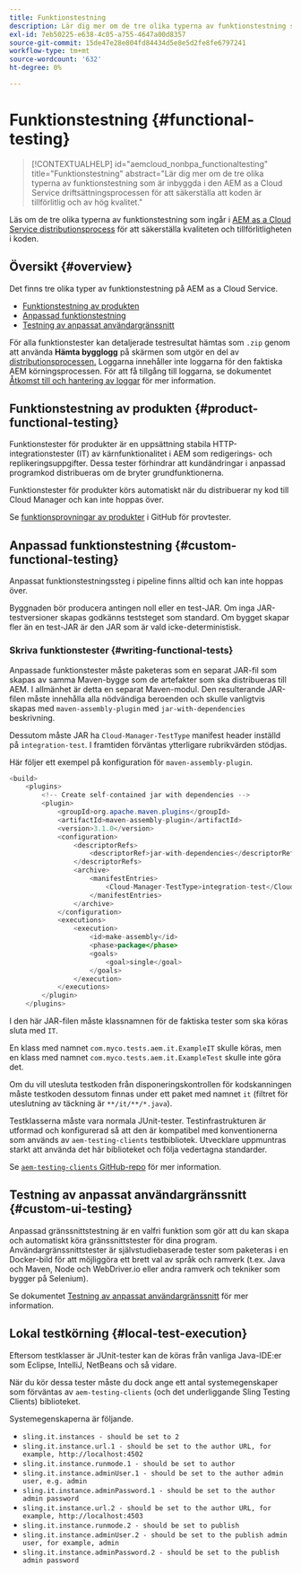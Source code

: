 ```yaml
---
title: Funktionstestning
description: Lär dig mer om de tre olika typerna av funktionstestning som är inbyggda i den AEM as a Cloud Service driftsättningsprocessen för att säkerställa att koden är tillförlitlig och av hög kvalitet.
exl-id: 7eb50225-e638-4c05-a755-4647a00d8357
source-git-commit: 15de47e28e804fd84434d5e8e5d2fe8fe6797241
workflow-type: tm+mt
source-wordcount: '632'
ht-degree: 0%

---
```



# Funktionstestning {#functional-testing}

>[!CONTEXTUALHELP]
>id="aemcloud_nonbpa_functionaltesting"
>title="Funktionstestning"
>abstract="Lär dig mer om de tre olika typerna av funktionstestning som är inbyggda i den AEM as a Cloud Service driftsättningsprocessen för att säkerställa att koden är tillförlitlig och av hög kvalitet."

Läs om de tre olika typerna av funktionstestning som ingår i [AEM as a Cloud Service distributionsprocess](/help/implementing/cloud-manager/deploy-code.md) för att säkerställa kvaliteten och tillförlitligheten i koden.

## Översikt {#overview}

Det finns tre olika typer av funktionstestning på AEM as a Cloud Service.

* [Funktionstestning av produkten](#product-functional-testing)
* [Anpassad funktionstestning](#custom-functional-testing)
* [Testning av anpassat användargränssnitt](#custom-ui-testing)

För alla funktionstester kan detaljerade testresultat hämtas som `.zip` genom att använda **Hämta bygglogg** på skärmen som utgör en del av [distributionsprocessen.](/help/implementing/cloud-manager/deploy-code.md) Loggarna innehåller inte loggarna för den faktiska AEM körningsprocessen. För att få tillgång till loggarna, se dokumentet [Åtkomst till och hantering av loggar](/help/implementing/cloud-manager/manage-logs.md) för mer information.

## Funktionstestning av produkten {#product-functional-testing}

Funktionstester för produkter är en uppsättning stabila HTTP-integrationstester (IT) av kärnfunktionalitet i AEM som redigerings- och replikeringsuppgifter. Dessa tester förhindrar att kundändringar i anpassad programkod distribueras om de bryter grundfunktionerna.

Funktionstester för produkter körs automatiskt när du distribuerar ny kod till Cloud Manager och kan inte hoppas över.

Se [funktionsprovningar av produkter](https://github.com/adobe/aem-test-samples/tree/aem-cloud/smoke) i GitHub för provtester.

## Anpassad funktionstestning {#custom-functional-testing}

Anpassat funktionstestningssteg i pipeline finns alltid och kan inte hoppas över.

Byggnaden bör producera antingen noll eller en test-JAR. Om inga JAR-testversioner skapas godkänns teststeget som standard. Om bygget skapar fler än en test-JAR är den JAR som är vald icke-deterministisk.

### Skriva funktionstester {#writing-functional-tests}

Anpassade funktionstester måste paketeras som en separat JAR-fil som skapas av samma Maven-bygge som de artefakter som ska distribueras till AEM. I allmänhet är detta en separat Maven-modul. Den resulterande JAR-filen måste innehålla alla nödvändiga beroenden och skulle vanligtvis skapas med `maven-assembly-plugin` med `jar-with-dependencies` beskrivning.

Dessutom måste JAR ha `Cloud-Manager-TestType` manifest header inställd på `integration-test`. I framtiden förväntas ytterligare rubrikvärden stödjas.

Här följer ett exempel på konfiguration för `maven-assembly-plugin`.

```java
<build>
    <plugins>
        <!-- Create self-contained jar with dependencies -->
        <plugin>
            <groupId>org.apache.maven.plugins</groupId>
            <artifactId>maven-assembly-plugin</artifactId>
            <version>3.1.0</version>
            <configuration>
                <descriptorRefs>
                    <descriptorRef>jar-with-dependencies</descriptorRef>
                </descriptorRefs>
                <archive>
                    <manifestEntries>
                        <Cloud-Manager-TestType>integration-test</Cloud-Manager-TestType>
                    </manifestEntries>
                </archive>
            </configuration>
            <executions>
                <execution>
                    <id>make-assembly</id>
                    <phase>package</phase>
                    <goals>
                        <goal>single</goal>
                    </goals>
                </execution>
            </executions>
        </plugin>
    </plugins>
```

I den här JAR-filen måste klassnamnen för de faktiska tester som ska köras sluta med `IT`.

En klass med namnet `com.myco.tests.aem.it.ExampleIT` skulle köras, men en klass med namnet `com.myco.tests.aem.it.ExampleTest` skulle inte göra det.

Om du vill utesluta testkoden från disponeringskontrollen för kodskanningen måste testkoden dessutom finnas under ett paket med namnet `it` (filtret för uteslutning av täckning är `**/it/**/*.java`).

Testklasserna måste vara normala JUnit-tester. Testinfrastrukturen är utformad och konfigurerad så att den är kompatibel med konventionerna som används av `aem-testing-clients` testbibliotek. Utvecklare uppmuntras starkt att använda det här biblioteket och följa vedertagna standarder.

Se [`aem-testing-clients` GitHub-repo](https://github.com/adobe/aem-testing-clients) för mer information.

## Testning av anpassat användargränssnitt {#custom-ui-testing}

Anpassad gränssnittstestning är en valfri funktion som gör att du kan skapa och automatiskt köra gränssnittstester för dina program. Användargränssnittstester är självstudiebaserade tester som paketeras i en Docker-bild för att möjliggöra ett brett val av språk och ramverk (t.ex. Java och Maven, Node och WebDriver.io eller andra ramverk och tekniker som bygger på Selenium).

Se dokumentet [Testning av anpassat användargränssnitt](/help/implementing/cloud-manager/ui-testing.md#custom-ui-testing) för mer information.

## Lokal testkörning {#local-test-execution}

Eftersom testklasser är JUnit-tester kan de köras från vanliga Java-IDE:er som Eclipse, IntelliJ, NetBeans och så vidare.

När du kör dessa tester måste du dock ange ett antal systemegenskaper som förväntas av `aem-testing-clients` (och det underliggande Sling Testing Clients) biblioteket.

Systemegenskaperna är följande.

* `sling.it.instances - should be set to 2`
* `sling.it.instance.url.1 - should be set to the author URL, for example, http://localhost:4502`
* `sling.it.instance.runmode.1 - should be set to author`
* `sling.it.instance.adminUser.1 - should be set to the author admin user, e.g. admin`
* `sling.it.instance.adminPassword.1 - should be set to the author admin password`
* `sling.it.instance.url.2 - should be set to the author URL, for example, http://localhost:4503`
* `sling.it.instance.runmode.2 - should be set to publish`
* `sling.it.instance.adminUser.2 - should be set to the publish admin user, for example, admin`
* `sling.it.instance.adminPassword.2 - should be set to the publish admin password`
